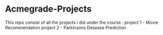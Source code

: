 # Acmegrade-Projects

This repo consist of all the projects i did under the course :
project 1 - Movie Recommendation 
project 2 - Parkinsons Desease Prediction
